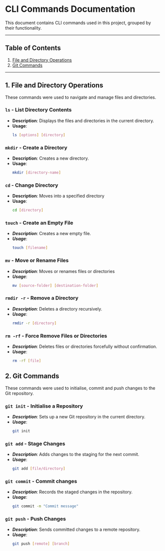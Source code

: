 # CLI Commands Documentation

This document contains CLI commands used in this project, grouped by their functionality.

---

## Table of Contents
1. [File and Directory Operations](#1-file-and-directory-operations)
2. [Git Commands](#2-git-commands)

---

## 1. File and Directory Operations

These commands were used to navigate and manage files and directories.

### `ls` - List Directory Contents
- **Description**: Displays the files and directories in the current directory.
- **Usage**:
  ```bash
  ls [options] [directory]
  ```

### `mkdir` - Create a Directory
- **Description**: Creates a new directory.
- **Usage**:
  ```bash
  mkdir [directory-name]
  ```

### `cd` - Change Directory
- **Description**: Moves into a specified directory
- **Usage**: 
  ```bash
  cd [directory]
  ```

### `touch` - Create an Empty File
- ***Description***: Creates a new empty file.
- ***Usage***:
  ```bash
  touch [filename]
  ```

### `mv` - Move or Rename Files
- ***Description***: Moves or renames files or directories
- ***Usage***: 
  ```bash
  mv [source-folder] [destination-folder]
  ```

### `rmdir -r` - Remove a Directory
- ***Description***: Deletes a directory recursively.
- ***Usage***: 
  ```bash
  rmdir -r [directory]
  ```

### `rm -rf` - Force Remove Files or Directories
- ***Description***: Deletes files or directories forcefully without confirmation.
- ***Usage***:
  ```bash
  rm -rf [file]
  ```


## 2. Git Commands

These commands were used to initialise, commit and push changes to the Git repository.

### `git init` - Initialise a Repository
- ***Description***: Sets up a new Git repository in the current directory.
- ***Usage***: 
  ```bash
  git init
  ```

### `git add` - Stage Changes
- ***Description***: Adds changes to the staging for the next commit.
- ***Usage***:
  ```bash
  git add [file/directory]
  ```

### `git commit` - Commit changes
- ***Description***: Records the staged changes in the repository.
- ***Usage***:
  ```bash
  git commit -m "Commit message"
  ```

### `git push` - Push Changes
- ***Description***: Sends committed changes to a remote repository.
- ***Usage***: 
  ```bash
  git push [remote] [branch]
  ```
